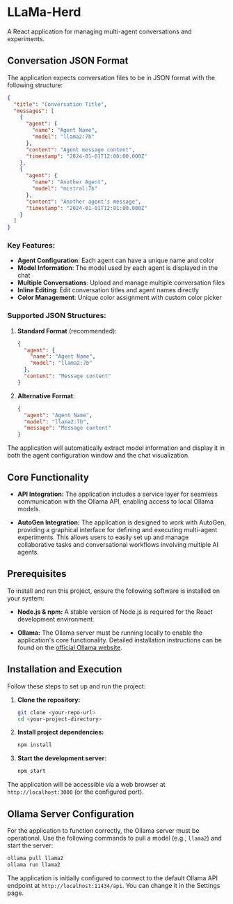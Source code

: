 # LLaMa-Herd

A React application for managing multi-agent conversations and experiments.

## Conversation JSON Format

The application expects conversation files to be in JSON format with the following structure:

```json
{
  "title": "Conversation Title",
  "messages": [
    {
      "agent": {
        "name": "Agent Name",
        "model": "llama2:7b"
      },
      "content": "Agent message content",
      "timestamp": "2024-01-01T12:00:00.000Z"
    },
    {
      "agent": {
        "name": "Another Agent",
        "model": "mistral:7b"
      },
      "content": "Another agent's message",
      "timestamp": "2024-01-01T12:01:00.000Z"
    }
  ]
}
```

### Key Features:

- **Agent Configuration**: Each agent can have a unique name and color
- **Model Information**: The model used by each agent is displayed in the chat
- **Multiple Conversations**: Upload and manage multiple conversation files
- **Inline Editing**: Edit conversation titles and agent names directly
- **Color Management**: Unique color assignment with custom color picker

### Supported JSON Structures:

1. **Standard Format** (recommended):
   ```json
   {
     "agent": {
       "name": "Agent Name",
       "model": "llama2:7b"
     },
     "content": "Message content"
   }
   ```

2. **Alternative Format**:
   ```json
   {
     "agent": "Agent Name",
     "model": "llama2:7b",
     "message": "Message content"
   }
   ```

The application will automatically extract model information and display it in both the agent configuration window and the chat visualization.

## Core Functionality

* **API Integration:** The application includes a service layer for seamless communication with the Ollama API, enabling access to local Ollama models.

* **AutoGen Integration:** The application is designed to work with AutoGen, providing a graphical interface for defining and executing multi-agent experiments. This allows users to easily set up and manage collaborative tasks and conversational workflows involving multiple AI agents.

## Prerequisites

To install and run this project, ensure the following software is installed on your system:

* **Node.js & npm:** A stable version of Node.js is required for the React development environment.

* **Ollama:** The Ollama server must be running locally to enable the application's core functionality. Detailed installation instructions can be found on the [official Ollama website](https://ollama.ai/).

## Installation and Execution

Follow these steps to set up and run the project:

1.  **Clone the repository:**

    ```bash
    git clone <your-repo-url>
    cd <your-project-directory>
    ```

2.  **Install project dependencies:**

    ```bash
    npm install
    ```

3.  **Start the development server:**

    ```bash
    npm start
    ```

The application will be accessible via a web browser at `http://localhost:3000` (or the configured port).

## Ollama Server Configuration

For the application to function correctly, the Ollama server must be operational. Use the following commands to pull a model (e.g., `llama2`) and start the server:
```bash
ollama pull llama2
ollama run llama2
```
The application is initially configured to connect to the default Ollama API endpoint at `http://localhost:11434/api`. You can change it in the Settings page.
